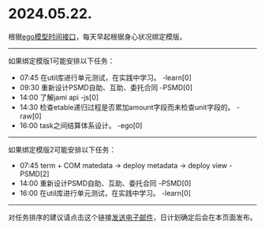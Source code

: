 # 2024.05.22.

根据[ego模型时间接口](https://gitee.com/hyg/blog/blob/master/timeflow.md)，每天早起根据身心状况绑定模版。

---
如果绑定模版1可能安排以下任务：

- 07:45	在util库进行单元测试，在实践中学习。 -learn[0]
- 09:30	重新设计PSMD自助、互助、委托合同 -PSMD[0]
- 14:00	了解jami api -js[0]
- 14:30	检查etable递归过程是否累加amount字段而未检查unit字段的。 -raw[0]
- 16:00	task之间结算体系设计。 -ego[0]

---
如果绑定模版2可能安排以下任务：

- 07:45	term + COM matedata -> deploy metadata -> deploy view -PSMD[2]
- 14:00	重新设计PSMD自助、互助、委托合同 -PSMD[0]
- 16:00	在util库进行单元测试，在实践中学习。 -learn[0]

---
对任务排序的建议请点击这个链接<a href="mailto:huangyg@mars22.com?subject=关于2024.05.22.任务排序的建议&body=date: 20240522%0D%0Afile: ../../blog/release/time/d.20240522.md%0D%0A---请勿修改邮件主题及以上内容---%0D%0A">发送电子邮件</a>，日计划确定后会在本页面发布。
